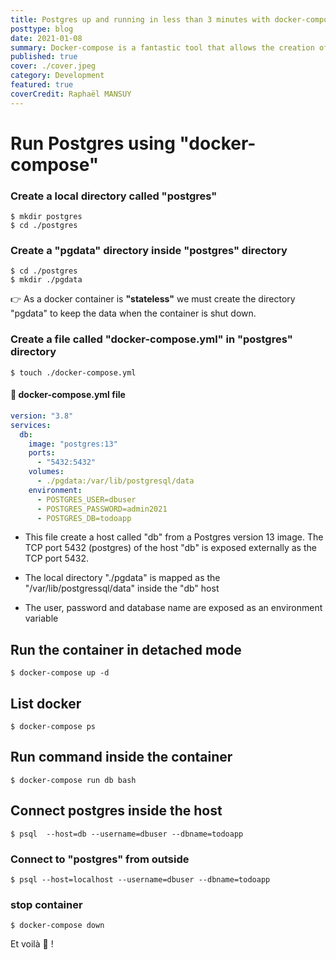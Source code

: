 ```yaml
---
title: Postgres up and running in less than 3 minutes with docker-compose
posttype: blog
date: 2021-01-08
summary: Docker-compose is a fantastic tool that allows the creation of a full stack of services from a simple YAML file. We describe in this article how to define and launch a Postgres database for development purposes.
published: true
cover: ./cover.jpeg
category: Development
featured: true
coverCredit: Raphaël MANSUY
---
```


# Run Postgres using "docker-compose"

### Create a local directory called "postgres"

```shell
$ mkdir postgres
$ cd ./postgres
```

### Create a "pgdata" directory inside "postgres" directory

```shell
$ cd ./postgres
$ mkdir ./pgdata
```

👉 As a docker container is **"stateless"** we must create the directory "pgdata" to keep the data when the container is shut down.

### Create a file called "docker-compose.yml" in "postgres" directory

```shell
$ touch ./docker-compose.yml
```

#### 📄 docker-compose.yml file

```yml
version: "3.8"
services:
  db:
    image: "postgres:13"
    ports:
      - "5432:5432"
    volumes:
      - ./pgdata:/var/lib/postgresql/data
    environment:
      - POSTGRES_USER=dbuser
      - POSTGRES_PASSWORD=admin2021
      - POSTGRES_DB=todoapp
```

- This file create a host called "db" from a Postgres version 13 image. The TCP port 5432 (postgres) of the host "db" is exposed externally as the TCP port 5432.

- The local directory "./pgdata" is mapped as the "/var/lib/postgressql/data" inside the "db" host

- The user, password and database name are exposed as an environment variable

## Run the container in detached mode

```shell
$ docker-compose up -d
```

## List docker

```shell
$ docker-compose ps
```

## Run command inside the container

```shell
$ docker-compose run db bash
```

## Connect postgres inside the host

```shell
$ psql  --host=db --username=dbuser --dbname=todoapp
```

### Connect to "postgres" from outside

```shell
$ psql --host=localhost --username=dbuser --dbname=todoapp
```

### stop container

```shell
$ docker-compose down
```

Et voilà 🎉 !